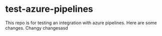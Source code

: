 # test-azure-pipelines

This repo is for testing an integration with azure pipelines. 
Here are some changes. Changy changesasd